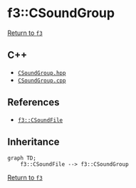# f3::CSoundGroup

[Return to `f3`](/docs/f3.md)

## C++

- [`CSoundGroup.hpp`](/c++/include/CSoundGroup.hpp)
- [`CSoundGroup.cpp`](/c++/source/CSoundGroup.cpp)

## References

- [`f3::CSoundFile`](/docs/f3/CSoundFile.md)

## Inheritance

```mermaid
graph TD;
    f3::CSoundFile --> f3::CSoundGroup
```

[Return to `f3`](/docs/f3.md)